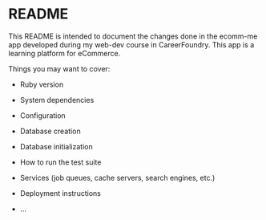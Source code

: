 # README

This README is intended to document the changes done in the ecomm-me app developed during my web-dev course in CareerFoundry. This app is a learning platform for eCommerce.

Things you may want to cover:

* Ruby version

* System dependencies

* Configuration

* Database creation

* Database initialization

* How to run the test suite

* Services (job queues, cache servers, search engines, etc.)

* Deployment instructions

* ...
